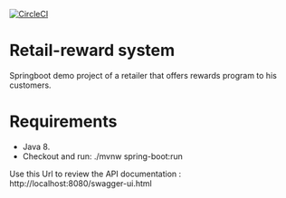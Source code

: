[![CircleCI](https://circleci.com/gh/rafanegrette/retail-reward/tree/master.svg?style=svg)](https://circleci.com/gh/rafanegrette/retail-reward/tree/master)

# Retail-reward system
Springboot demo project of a retailer that offers rewards program to his customers.

Requirements
====

- Java 8.
- Checkout and run: ./mvnw spring-boot:run

Use this Url to review the API documentation : http://localhost:8080/swagger-ui.html